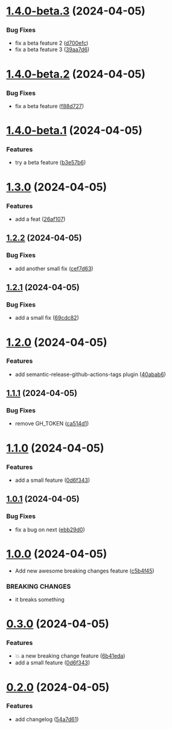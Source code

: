 # [1.4.0-beta.3](https://github.com/codepainter/semantic-release-test/compare/v1.4.0-beta.2...v1.4.0-beta.3) (2024-04-05)


### Bug Fixes

* fix a beta feature 2 ([d700efc](https://github.com/codepainter/semantic-release-test/commit/d700efcddc9ce1b39cb65bbdee669d2e05166ba1))
* fix a beta feature 3 ([39aa7d6](https://github.com/codepainter/semantic-release-test/commit/39aa7d61ca1acf12d2bf5a942fb24316c96508dc))

# [1.4.0-beta.2](https://github.com/codepainter/semantic-release-test/compare/v1.4.0-beta.1...v1.4.0-beta.2) (2024-04-05)


### Bug Fixes

* fix a beta feature ([f88d727](https://github.com/codepainter/semantic-release-test/commit/f88d727a15996529dc790ff9cdb4c210a02beadb))

# [1.4.0-beta.1](https://github.com/codepainter/semantic-release-test/compare/v1.3.0...v1.4.0-beta.1) (2024-04-05)


### Features

* try a beta feature ([b3e57b6](https://github.com/codepainter/semantic-release-test/commit/b3e57b6ce50b97208a07f59eb364b13e75a45c7b))

# [1.3.0](https://github.com/codepainter/semantic-release-test/compare/v1.2.2...v1.3.0) (2024-04-05)


### Features

* add a feat ([26af107](https://github.com/codepainter/semantic-release-test/commit/26af1074c65b42bfa4b8aeeca0e68d25ee439edc))

## [1.2.2](https://github.com/codepainter/semantic-release-test/compare/v1.2.1...v1.2.2) (2024-04-05)


### Bug Fixes

* add another small fix ([cef7d63](https://github.com/codepainter/semantic-release-test/commit/cef7d6381d408b8694559c20ae8fe7f5ea3b5a85))

## [1.2.1](https://github.com/codepainter/semantic-release-test/compare/v1.2.0...v1.2.1) (2024-04-05)


### Bug Fixes

* add a small fix ([69cdc82](https://github.com/codepainter/semantic-release-test/commit/69cdc821ea03e00df37d4ea38d3320c5f670ebeb))

# [1.2.0](https://github.com/codepainter/semantic-release-test/compare/v1.1.1...v1.2.0) (2024-04-05)


### Features

* add semantic-release-github-actions-tags plugin ([40abab6](https://github.com/codepainter/semantic-release-test/commit/40abab638fcf12eddb8b557ebf4e3ed8e07e6f7c))

## [1.1.1](https://github.com/codepainter/semantic-release-test/compare/v1.1.0...v1.1.1) (2024-04-05)


### Bug Fixes

* remove GH_TOKEN ([ca514d1](https://github.com/codepainter/semantic-release-test/commit/ca514d1fc028bb0cbd7c03ddb7394f9cb593985a))

# [1.1.0](https://github.com/codepainter/semantic-release-test/compare/v1.0.1...v1.1.0) (2024-04-05)


### Features

* add a small feature ([0d6f343](https://github.com/codepainter/semantic-release-test/commit/0d6f343857bb9e47755026698774a6ac7ae3b070))

## [1.0.1](https://github.com/codepainter/semantic-release-test/compare/v1.0.0...v1.0.1) (2024-04-05)


### Bug Fixes

* fix a bug on next ([ebb29d0](https://github.com/codepainter/semantic-release-test/commit/ebb29d0102fed0fb7f5a33c17f21133445563b9b))

# [1.0.0](https://github.com/codepainter/semantic-release-test/compare/v0.3.0...v1.0.0) (2024-04-05)


* Add new awesome breaking changes feature ([c5b4f45](https://github.com/codepainter/semantic-release-test/commit/c5b4f4577bf5ee92a0961dcd0ee299a90a214b0f))


### BREAKING CHANGES

* it breaks something

# [0.3.0](https://github.com/codepainter/semantic-release-test/compare/v0.2.0...v0.3.0) (2024-04-05)


### Features

* :boom: a new breaking change feature ([6b41eda](https://github.com/codepainter/semantic-release-test/commit/6b41edad4e9e6c6101572e316e76cb8225beccd1))
* add a small feature ([0d6f343](https://github.com/codepainter/semantic-release-test/commit/0d6f343857bb9e47755026698774a6ac7ae3b070))

# [0.2.0](https://github.com/codepainter/semantic-release-test/compare/v0.1.0...v0.2.0) (2024-04-05)


### Features

* add changelog ([54a7d61](https://github.com/codepainter/semantic-release-test/commit/54a7d618c3c81742b9b8481a0cbf4c77dbe06793))
